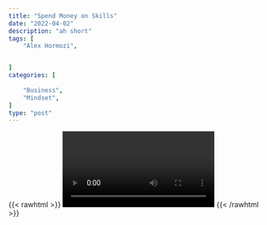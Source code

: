 ```yaml
---
title: "Spend Money on Skills"
date: "2022-04-02"
description: "ah short"
tags: [
    "Alex Hormozi",


]
categories: [
    
    "Business",
    "Mindset",
]
type: "post"
---
```

{{< rawhtml >}}
    <video width="auto" height="auto" controls>
        <source src="https://clips.dev00ps.com/Alex%20Hormozi/How%20Would%20You%20Invest%2025K%20To%20Make%201M.mp4" type="video/mp4"> 
    </video>
{{< /rawhtml >}}